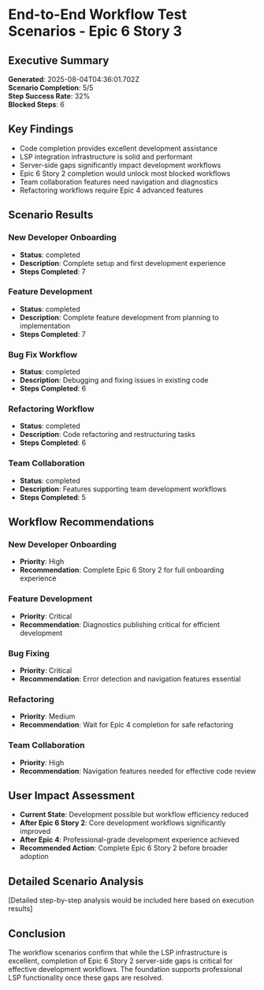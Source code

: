 # End-to-End Workflow Test Scenarios - Epic 6 Story 3

## Executive Summary

**Generated**: 2025-08-04T04:36:01.702Z  
**Scenario Completion**: 5/5  
**Step Success Rate**: 32%  
**Blocked Steps**: 6

## Key Findings

- Code completion provides excellent development assistance
- LSP integration infrastructure is solid and performant
- Server-side gaps significantly impact development workflows
- Epic 6 Story 2 completion would unlock most blocked workflows
- Team collaboration features need navigation and diagnostics
- Refactoring workflows require Epic 4 advanced features

## Scenario Results


### New Developer Onboarding
- **Status**: completed
- **Description**: Complete setup and first development experience
- **Steps Completed**: 7



### Feature Development
- **Status**: completed
- **Description**: Complete feature development from planning to implementation
- **Steps Completed**: 7



### Bug Fix Workflow
- **Status**: completed
- **Description**: Debugging and fixing issues in existing code
- **Steps Completed**: 6



### Refactoring Workflow
- **Status**: completed
- **Description**: Code refactoring and restructuring tasks
- **Steps Completed**: 6



### Team Collaboration
- **Status**: completed
- **Description**: Features supporting team development workflows
- **Steps Completed**: 5



## Workflow Recommendations


### New Developer Onboarding
- **Priority**: High
- **Recommendation**: Complete Epic 6 Story 2 for full onboarding experience


### Feature Development
- **Priority**: Critical
- **Recommendation**: Diagnostics publishing critical for efficient development


### Bug Fixing
- **Priority**: Critical
- **Recommendation**: Error detection and navigation features essential


### Refactoring
- **Priority**: Medium
- **Recommendation**: Wait for Epic 4 completion for safe refactoring


### Team Collaboration
- **Priority**: High
- **Recommendation**: Navigation features needed for effective code review


## User Impact Assessment

- **Current State**: Development possible but workflow efficiency reduced
- **After Epic 6 Story 2**: Core development workflows significantly improved
- **After Epic 4**: Professional-grade development experience achieved
- **Recommended Action**: Complete Epic 6 Story 2 before broader adoption

## Detailed Scenario Analysis

[Detailed step-by-step analysis would be included here based on execution results]

## Conclusion

The workflow scenarios confirm that while the LSP infrastructure is excellent, completion of Epic 6 Story 2 server-side gaps is critical for effective development workflows. The foundation supports professional LSP functionality once these gaps are resolved.
